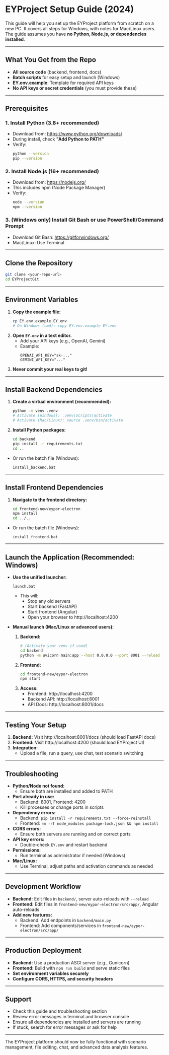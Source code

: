 # EYProject Setup Guide (2024)

This guide will help you set up the EYProject platform from scratch on a new PC. It covers all steps for Windows, with notes for Mac/Linux users. The guide assumes you have **no Python, Node.js, or dependencies installed**.

---

## What You Get from the Repo
- **All source code** (backend, frontend, docs)
- **Batch scripts** for easy setup and launch (Windows)
- **EY.env.example**: Template for required API keys
- **No API keys or secret credentials** (you must provide these)

---

## Prerequisites

### 1. Install Python (3.8+ recommended)
- Download from: https://www.python.org/downloads/
- During install, check **"Add Python to PATH"**
- Verify:
  ```bash
  python --version
  pip --version
  ```

### 2. Install Node.js (16+ recommended)
- Download from: https://nodejs.org/
- This includes npm (Node Package Manager)
- Verify:
  ```bash
  node --version
  npm --version
  ```

### 3. (Windows only) Install Git Bash or use PowerShell/Command Prompt
- Download Git Bash: https://gitforwindows.org/
- Mac/Linux: Use Terminal

---

## Clone the Repository

```bash
git clone <your-repo-url>
cd EYProjectGit
```

---

## Environment Variables

1. **Copy the example file:**
   ```bash
   cp EY.env.example EY.env
   # On Windows (cmd): copy EY.env.example EY.env
   ```
2. **Open `EY.env` in a text editor.**
   - Add your API keys (e.g., OpenAI, Gemini)
   - Example:
     ```
     OPENAI_API_KEY="sk-..."
     GEMINI_API_KEY="..."
     ```
3. **Never commit your real keys to git!**

---

## Install Backend Dependencies

1. **Create a virtual environment (recommended):**
   ```bash
   python -m venv .venv
   # Activate (Windows): .venv\Scripts\activate
   # Activate (Mac/Linux): source .venv/bin/activate
   ```
2. **Install Python packages:**
   ```bash
   cd backend
   pip install -r requirements.txt
   cd ..
   ```
- Or run the batch file (Windows):
  ```
  install_backend.bat
  ```

---

## Install Frontend Dependencies

1. **Navigate to the frontend directory:**
   ```bash
   cd frontend-new/eypor-electron
   npm install
   cd ../..
   ```
- Or run the batch file (Windows):
  ```
  install_frontend.bat
  ```

---

## Launch the Application (Recommended: Windows)

- **Use the unified launcher:**
  ```
  launch.bat
  ```
  - This will:
    - Stop any old servers
    - Start backend (FastAPI)
    - Start frontend (Angular)
    - Open your browser to http://localhost:4200

- **Manual launch (Mac/Linux or advanced users):**
  1. **Backend:**
     ```bash
     # (Activate your venv if used)
     cd backend
     python -m uvicorn main:app --host 0.0.0.0 --port 8001 --reload
     ```
  2. **Frontend:**
     ```bash
     cd frontend-new/eypor-electron
     npm start
     ```
  3. **Access:**
     - Frontend: http://localhost:4200
     - Backend API: http://localhost:8001
     - API Docs: http://localhost:8001/docs

---

## Testing Your Setup

1. **Backend:** Visit http://localhost:8001/docs (should load FastAPI docs)
2. **Frontend:** Visit http://localhost:4200 (should load EYProject UI)
3. **Integration:**
   - Upload a file, run a query, use chat, test scenario switching

---

## Troubleshooting

- **Python/Node not found:**
  - Ensure both are installed and added to PATH
- **Port already in use:**
  - Backend: 8001, Frontend: 4200
  - Kill processes or change ports in scripts
- **Dependency errors:**
  - Backend: `pip install -r requirements.txt --force-reinstall`
  - Frontend: `rm -rf node_modules package-lock.json && npm install`
- **CORS errors:**
  - Ensure both servers are running and on correct ports
- **API key errors:**
  - Double-check `EY.env` and restart backend
- **Permissions:**
  - Run terminal as administrator if needed (Windows)
- **Mac/Linux:**
  - Use Terminal, adjust paths and activation commands as needed

---

## Development Workflow

- **Backend:** Edit files in `backend/`, server auto-reloads with `--reload`
- **Frontend:** Edit files in `frontend-new/eypor-electron/src/app/`, Angular auto-reloads
- **Add new features:**
  - Backend: Add endpoints in `backend/main.py`
  - Frontend: Add components/services in `frontend-new/eypor-electron/src/app/`

---

## Production Deployment

- **Backend:** Use a production ASGI server (e.g., Gunicorn)
- **Frontend:** Build with `npm run build` and serve static files
- **Set environment variables securely**
- **Configure CORS, HTTPS, and security headers**

---

## Support

- Check this guide and troubleshooting section
- Review error messages in terminal and browser console
- Ensure all dependencies are installed and servers are running
- If stuck, search for error messages or ask for help

---

The EYProject platform should now be fully functional with scenario management, file editing, chat, and advanced data analysis features. 